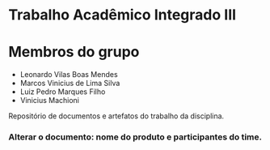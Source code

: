 # Trabalho Acadêmico Integrado III

# Membros do grupo

-  Leonardo Vilas Boas Mendes
-  Marcos Vinicius de Lima Silva
-  Luiz Pedro Marques Filho
-  Vinicius Machioni

Repositório de documentos e artefatos do trabalho da disciplina.

### Alterar o documento: nome do produto e participantes do time.
